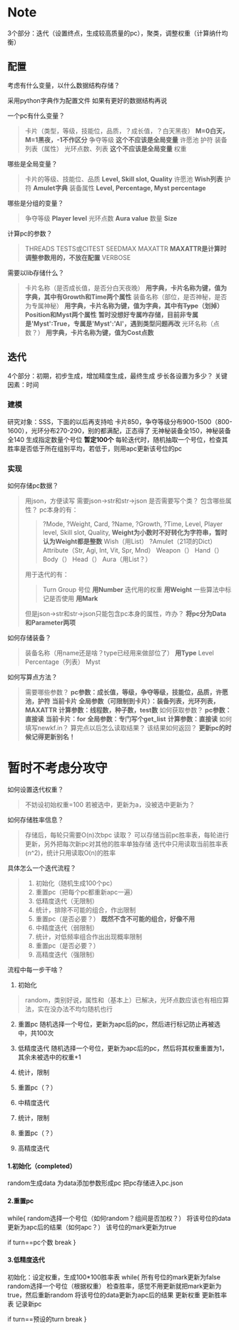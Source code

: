 # Note

3个部分：迭代（设置终点，生成较高质量的pc），聚类，调整权重（计算纳什均衡）

## 配置
考虑有什么变量，以什么数据结构存储？

采用python字典作为配置文件
如果有更好的数据结构再说

一个pc有什么变量？
> 卡片（类型，等级，技能位，品质，？成长值，？白天黑夜）
> **M=0白天，M=1黑夜，-1不作区分**
> 争夺等级
> **这个不应该是全局变量**
> 许愿池
> 护符
> 装备列表（属性）
> 光环点数、列表
> **这个不应该是全局变量**
> 权重

哪些是全局变量？
> 卡片的等级、技能位、品质
> **Level, Skill slot, Quality**
> 许愿池
> **Wish列表**
> 护符
> **Amulet字典**
> 装备属性
> **Level, Percentage, Myst percentage**

哪些是分组的变量？
> 争夺等级
> **Player level**
> 光环点数
> **Aura value**
> 数量
> **Size**

计算pc的参数？
> THREADS
> TESTS或CITEST
> SEEDMAX
> MAXATTR
> **MAXATTR是计算时调整参数用的，不放在配置**
> VERBOSE

需要以lib存储什么？
> 卡片名称（是否成长值，是否分白天夜晚）
> **用字典，卡片名称为键，值为字典，其中有Growth和Time两个属性**
> 装备名称（部位，是否神秘，是否为专属神秘）
> **用字典，卡片名称为键，值为字典，其中有~~Type~~（划掉）Position和Myst两个属性**
> **暂时没想好专属咋存储，目前非专属是'Myst':True，专属是'Myst':'AI'，遇到类型问题再改**
> 光环名称（点数？）
> **用字典，卡片名称为键，值为Cost点数**

## 迭代

4个部分：初期，初步生成，增加精度生成，最终生成
步长各设置为多少？
关键因素：时间

### 建模
研究对象：SSS，下面的以后再支持哈
卡片850，争夺等级分布900-1500（800-1600），光环分布270-290，别的都满配，正态得了
无神秘装备全150，神秘装备全140
生成指定数量个号位 **暂定100个**
每轮迭代时，随机抽取一个号位，检查其胜率是否低于所在组别平均，若低于，则用apc更新该号位的pc

### 实现
如何存储pc数据？
> 用json，方便读写
> 需要json->str和str->json
> 是否需要写个类？
> 包含哪些属性？
> pc本身的有：
> > ?Mode, ?Weight, Card, ?Name, ?Growth, ?Time, Level, Player level, Skill slot, Quality,
> > **Weight为小数时不好转化为字符串，暂时认为Weight都是整数**
> > Wish（用List）
> > ?Amulet（21项的Dict）
> > Attribute（Str, Agi, Int, Vit, Spr, Mnd）
> > Weapon（）
> > Hand（）
> > Body（）
> > Head（）
> > Aura（用List？）
> 
> 用于迭代的有：
> > Turn
> > Group
> > 号位
> > **用Number**
> > 迭代用的权重
> > **用Weight**
> > 一些算法中标记是否使用
> > **用Mark**
> 
> 但是json->str和str->json只能包含pc本身的属性，咋办？
> **将pc分为Data和Parameter两项**

如何存储装备？
> 装备名称（用name还是啥？type已经用来做部位了）
> **用Type**
> Level
> Percentage（列表）
> Myst

如何写算点方法？
> 需要哪些参数？
> **pc参数：成长值，等级，争夺等级，技能位，品质，许愿池，护符**
> **当前卡片**
> **全局参数（可限制到卡片）：装备列表，光环列表，MAXATTR**
> **计算参数：线程数，种子数，test数**
> 如何获取参数？
> **pc参数：直接读**
> **当前卡片：for**
> **全局参数：专门写个get_list**
> **计算参数：直接读**
> 如何填写newkf\.in？
> 算完点以后怎么读取结果？
> 该结果如何返回？
> **更新pc的时候记得更新别名！**

# 暂时不考虑分攻守

如何设置迭代权重？
> 不妨设初始权重=100
> 若被选中，更新为a，没被选中更新为？

如何存储胜率信息？
> 存储后，每轮只需要O(n)次bpc
> 读取？
> 可以存储当前pc胜率表，每轮进行更新，另外把每次新pc对其他的胜率单独存储
> 迭代中只用读取当前胜率表(n^2)，统计只用读取O(n)的胜率

具体怎么一个迭代流程？
> 1. 初始化（随机生成100个pc）
> 2. 重置pc（把每个pc都重新apc一遍）
> 3. 低精度迭代（无限制）
> 4. 统计，排除不可能的组合，作出限制
> 5. 重置pc（是否必要？）
> **既然不含不可能的组合，好像不用**
> 6. 中精度迭代（弱限制）
> 7. 统计，对低频率组合作出出现概率限制
> 8. 重置pc（是否必要？）
> 9. 高精度迭代（强限制）

流程中每一步干啥？
1. 初始化
> random，类别好说，属性和（基本上）已解决，光环点数应该也有相应算法，实在没办法不均匀随机也行

2. 重置pc
随机选择一个号位，更新为apc后的pc，然后进行标记防止再被选中，共100次

3. 低精度迭代
随机选择一个号位，更新为apc后的pc，然后将其权重重置为1，其余未被选中的权重+1

4. 统计，限制


5. 重置pc（？）


6. 中精度迭代


7. 统计，限制


8. 重置pc（？）


9. 高精度迭代


#### 1.初始化（completed）
random生成data
为data添加参数形成pc
把pc存储进入pc.json

#### 2.重置pc
while{
random选择一个号位（如何random？组间是否加权？）
将该号位的data更新为apc后的结果（如何apc？）
该号位的mark更新为true

if turn==pc个数
break
}

#### 3.低精度迭代
初始化：设定权重，生成100\*100胜率表
while{
所有号位的mark更新为false
random选择一个号位（根据权重）
检查胜率，感觉不用更新就把mark更新为true，然后重新random
将该号位的data更新为apc后的结果
更新权重
更新胜率表
记录新pc

if turn==预设的turn
break
}
